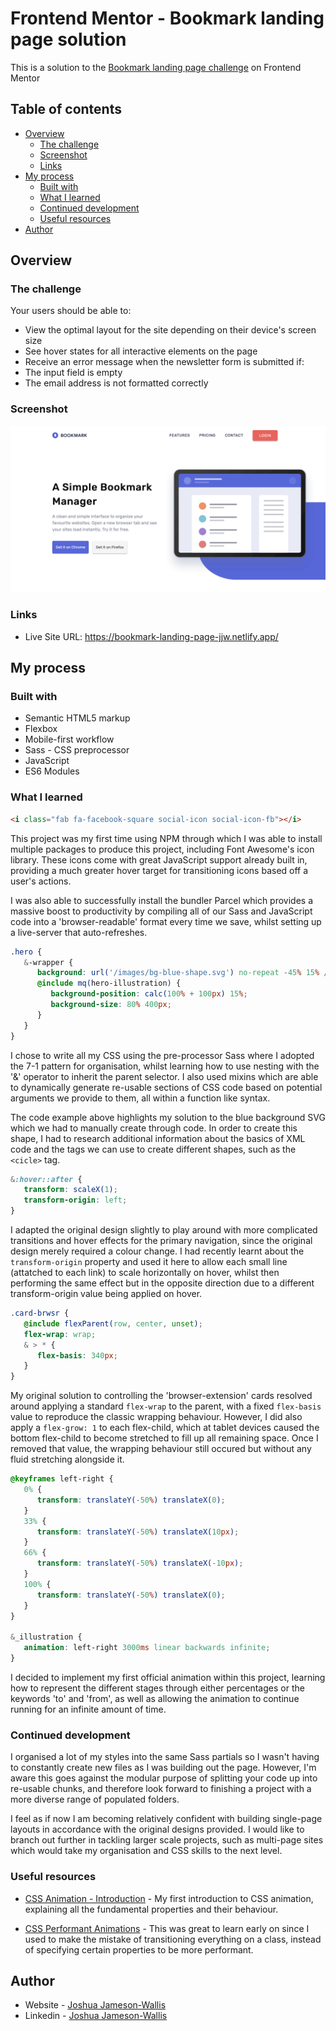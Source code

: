 # Frontend Mentor - Bookmark landing page solution

This is a solution to the [Bookmark landing page challenge](https://www.frontendmentor.io/challenges/bookmark-landing-page-5d0b588a9edda32581d29158) on Frontend Mentor

## Table of contents

-  [Overview](#overview)
   -  [The challenge](#the-challenge)
   -  [Screenshot](#screenshot)
   -  [Links](#links)
-  [My process](#my-process)
   -  [Built with](#built-with)
   -  [What I learned](#what-i-learned)
   -  [Continued development](#continued-development)
   -  [Useful resources](#useful-resources)
-  [Author](#author)

## Overview

### The challenge

Your users should be able to:

-  View the optimal layout for the site depending on their device's screen size
-  See hover states for all interactive elements on the page
-  Receive an error message when the newsletter form is submitted if:
-  The input field is empty
-  The email address is not formatted correctly

### Screenshot

![](./Screenshot.png)

### Links

-  Live Site URL: https://bookmark-landing-page-jjw.netlify.app/

## My process

### Built with

-  Semantic HTML5 markup
-  Flexbox
-  Mobile-first workflow
-  Sass - CSS preprocessor
-  JavaScript
-  ES6 Modules

### What I learned

```html
<i class="fab fa-facebook-square social-icon social-icon-fb"></i>
```

This project was my first time using NPM through which I was able to install multiple packages to produce this project, including Font Awesome's icon library. These icons come with great JavaScript support already built in, providing a much greater hover target for transitioning icons based off a user's actions.

I was also able to successfully install the bundler Parcel which provides a massive boost to productivity by compiling all of our Sass and JavaScript code into a 'browser-readable' format every time we save, whilst setting up a live-server that auto-refreshes.

```scss
.hero {
   &-wrapper {
      background: url('/images/bg-blue-shape.svg') no-repeat -45% 15% / 150%;
      @include mq(hero-illustration) {
         background-position: calc(100% + 100px) 15%;
         background-size: 80% 400px;
      }
   }
}
```

I chose to write all my CSS using the pre-processor Sass where I adopted the 7-1 pattern for organisation, whilst learning how to use nesting with the '&' operator to inherit the parent selector. I also used mixins which are able to dynamically generate re-usable sections of CSS code based on potential arguments we provide to them, all within a function like syntax.

The code example above highlights my solution to the blue background SVG which we had to manually create through code. In order to create this shape, I had to research additional information about the basics of XML code and the tags we can use to create different shapes, such as the `<cicle>` tag.

```scss
&:hover::after {
   transform: scaleX(1);
   transform-origin: left;
}
```

I adapted the original design slightly to play around with more complicated transitions and hover effects for the primary navigation, since the original design merely required a colour change. I had recently learnt about the `transform-origin` property and used it here to allow each small line (attatched to each link) to scale horizontally on hover, whilst then performing the same effect but in the opposite direction due to a different transform-origin value being applied on hover.

```scss
.card-brwsr {
   @include flexParent(row, center, unset);
   flex-wrap: wrap;
   & > * {
      flex-basis: 340px;
   }
}
```

My original solution to controlling the 'browser-extension' cards resolved around applying a standard `flex-wrap` to the parent, with a fixed `flex-basis` value to reproduce the classic wrapping behaviour. However, I did also apply a `flex-grow: 1` to each flex-child, which at tablet devices caused the bottom flex-child to become stretched to fill up all remaining space. Once I removed that value, the wrapping behaviour still occured but without any fluid stretching alongside it.

```scss
@keyframes left-right {
   0% {
      transform: translateY(-50%) translateX(0);
   }
   33% {
      transform: translateY(-50%) translateX(10px);
   }
   66% {
      transform: translateY(-50%) translateX(-10px);
   }
   100% {
      transform: translateY(-50%) translateX(0);
   }
}

&_illustration {
   animation: left-right 3000ms linear backwards infinite;
}
```

I decided to implement my first official animation within this project, learning how to represent the different stages through either percentages or the keywords 'to' and 'from', as well as allowing the animation to continue running for an infinite amount of time.

### Continued development

I organised a lot of my styles into the same Sass partials so I wasn't having to constantly create new files as I was building out the page. However, I'm aware this goes against the modular purpose of splitting your code up into re-usable chunks, and therefore look forward to finishing a project with a more diverse range of populated folders.

I feel as if now I am becoming relatively confident with building single-page layouts in accordance with the original designs provided. I would like to branch out further in tackling larger scale projects, such as multi-page sites which would take my organisation and CSS skills to the next level.

### Useful resources

-  [CSS Animation - Introduction](https://www.youtube.com/watch?v=YszONjKpgg4&ab_channel=WebDevSimplified) - My first introduction to CSS animation, explaining all the fundamental properties and their behaviour.

-  [CSS Performant Animations](https://www.youtube.com/watch?v=4PStxeSIL9I&ab_channel=WebDevSimplified) - This was great to learn early on since I used to make the mistake of transitioning everything on a class, instead of specifying certain properties to be more performant.

## Author

-  Website - [Joshua Jameson-Wallis](https://www.joshuajamesonwallis.com/)
-  Linkedin - [Joshua Jameson-Wallis](https://www.linkedin.com/in/joshua-jameson-wallis/)
